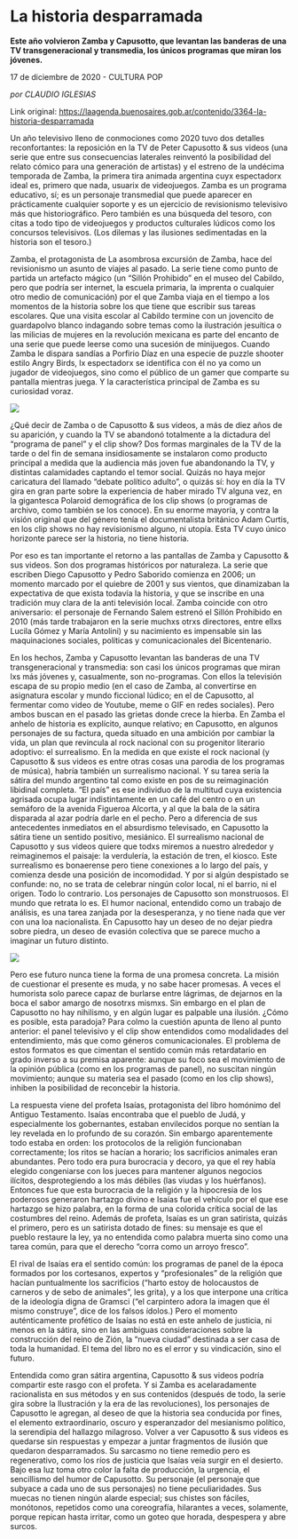 # La historia desparramada

**Este año volvieron Zamba y Capusotto, que levantan las banderas de una TV transgeneracional y transmedia, los únicos programas que miran los jóvenes.**

17 de diciembre de 2020 - CULTURA POP

_por CLAUDIO IGLESIAS_

Link original: https://laagenda.buenosaires.gob.ar/contenido/3364-la-historia-desparramada



Un año televisivo lleno de conmociones como 2020 tuvo dos detalles reconfortantes: la reposición en la TV de Peter Capusotto & sus videos (una serie que entre sus consecuencias laterales reinventó la posibilidad del relato cómico para una generación de artistas) y el estreno de la undécima temporada de Zamba, la primera tira animada argentina cuyx espectadorx ideal es, primero que nada, usuarix de videojuegos. Zamba es un programa educativo, sí; es un personaje transmedial que puede aparecer en prácticamente cualquier soporte y es un ejercicio de revisionismo televisivo más que historiográfico. Pero también es una búsqueda del tesoro, con citas a todo tipo de videojuegos y productos culturales lúdicos como los concursos televisivos. (Los dilemas y las ilusiones sedimentadas en la historia son el tesoro.)




Zamba, el protagonista de La asombrosa excursión de Zamba, hace del revisionismo un asunto de viajes al pasado. La serie tiene como punto de partida un artefacto mágico (un “Sillón Prohibido” en el museo del Cabildo, pero que podría ser internet, la escuela primaria, la imprenta o cualquier otro medio de comunicación) por el que Zamba viaja en el tiempo a los momentos de la historia sobre los que tiene que escribir sus tareas escolares. Que una visita escolar al Cabildo termine con un jovencito de guardapolvo blanco indagando sobre temas como la ilustración jesuítica o las milicias de mujeres en la revolución mexicana es parte del encanto de una serie que puede leerse como una sucesión de minijuegos. Cuando Zamba le dispara sandías a Porfirio Díaz en una especie de puzzle shooter estilo Angry Birds, lx espectadorx se identifica con él no ya como un jugador de videojuegos, sino como el público de un gamer que comparte su pantalla mientras juega. Y la característica principal de Zamba es su curiosidad voraz.




[![](https://img.youtube.com/vi/fB-h3O_P61s/0.jpg)](https://www.youtube.com/watch?v=fB-h3O_P61s)




¿Qué decir de Zamba o de Capusotto & sus videos, a más de diez años de su aparición, y cuando la TV se abandonó totalmente a la dictadura del “programa de panel” y el clip show? Dos formas marginales de la TV de la tarde o del fin de semana insidiosamente se instalaron como producto principal a medida que la audiencia más joven fue abandonando la TV, y distintas calamidades captando el temor social. Quizás no haya mejor caricatura del llamado “debate político adulto”, o quizás sí: hoy en día la TV gira en gran parte sobre la experiencia de haber mirado TV alguna vez, en la gigantesca Polaroid demográfica de los clip shows (o programas de archivo, como también se los conoce). En su enorme mayoría, y contra la visión original que del género tenía el documentalista británico Adam Curtis, en los clip shows no hay revisionismo alguno, ni utopía. Esta TV cuyo único horizonte parece ser la historia, no tiene historia.




Por eso es tan importante el retorno a las pantallas de Zamba y Capusotto & sus videos. Son dos programas históricos por naturaleza. La serie que escriben Diego Capusotto y Pedro Saborido comienza en 2006; un momento marcado por el quiebre de 2001 y sus vientos, que dinamizaban la expectativa de que exista todavía la historia, y que se inscribe en una tradición muy clara de la anti televisión local. Zamba coincide con otro aniversario: el personaje de Fernando Salem estrenó el Sillón Prohibido en 2010 (más tarde trabajaron en la serie muchxs otrxs directores, entre ellxs Lucila Gómez y María Antolini) y su nacimiento es impensable sin las maquinaciones sociales, políticas y comunicacionales del Bicentenario.




En los hechos, Zamba y Capusotto levantan las banderas de una TV transgeneracional y transmedia: son casi los únicos programas que miran lxs más jóvenes y, casualmente, son no-programas. Con ellos la televisión escapa de su propio medio (en el caso de Zamba, al convertirse en asignatura escolar y mundo ficcional lúdico; en el de Capusotto, al fermentar como video de Youtube, meme o GIF en redes sociales). Pero ambos buscan en el pasado las grietas donde crece la hierba. En Zamba el anhelo de historia es explícito, aunque relativo; en Capusotto, en algunos personajes de su factura, queda situado en una ambición por cambiar la vida, un plan que revincula al rock nacional con su progenitor literario adoptivo: el surrealismo. En la medida en que existe el rock nacional (y Capusotto & sus videos es entre otras cosas una parodia de los programas de música), habría también un surrealismo nacional. Y su tarea sería la sátira del mundo argentino tal como existe en pos de su reimaginación libidinal completa. “El país” es ese individuo de la multitud cuya existencia agrisada ocupa lugar indistintamente en un café del centro o en un semáforo de la avenida Figueroa Alcorta, y al que la bala de la sátira disparada al azar podría darle en el pecho. Pero a diferencia de sus antecedentes inmediatos en el absurdismo televisado, en Capusotto la sátira tiene un sentido positivo, mesiánico. El surrealismo nacional de Capusotto y sus videos quiere que todxs miremos a nuestro alrededor y reimaginemos el paisaje: la verdulería, la estación de tren, el kiosco. Este surrealismo es bonaerense pero tiene conexiones a lo largo del país, y comienza desde una posición de incomodidad. Y por si algún despistado se confunde: no, no se trata de celebrar ningún color local, ni el barrio, ni el origen. Todo lo contrario. Los personajes de Capusotto son monstruosos. El mundo que retrata lo es. El humor nacional, entendido como un trabajo de análisis, es una tarea zanjada por la desesperanza, y no tiene nada que ver con una loa nacionalista. En Capusotto hay un deseo de no dejar piedra sobre piedra, un deseo de evasión colectiva que se parece mucho a imaginar un futuro distinto.




[![](https://img.youtube.com/vi/_sspq6O2siY/0.jpg)](https://www.youtube.com/watch?v=_sspq6O2siY)




Pero ese futuro nunca tiene la forma de una promesa concreta. La misión de cuestionar el presente es muda, y no sabe hacer promesas. A veces el humorista solo parece capaz de burlarse entre lágrimas, de dejarnos en la boca el sabor amargo de nosotrxs mismxs. Sin embargo en el plan de Capusotto no hay nihilismo, y en algún lugar es palpable una ilusión. ¿Cómo es posible, esta paradoja? Para colmo la cuestión apunta de lleno al punto anterior: el panel televisivo y el clip show entendidos como modalidades del entendimiento, más que como géneros comunicacionales. El problema de estos formatos es que cimentan el sentido común más retardatario en grado inverso a su premisa aparente: aunque su foco sea el movimiento de la opinión pública (como en los programas de panel), no suscitan ningún movimiento; aunque su materia sea el pasado (como en los clip shows), inhiben la posibilidad de reconcebir la historia.




La respuesta viene del profeta Isaías, protagonista del libro homónimo del Antiguo Testamento. Isaías encontraba que el pueblo de Judá, y especialmente los gobernantes, estaban envilecidos porque no sentían la ley revelada en lo profundo de su corazón. Sin embargo aparentemente todo estaba en orden: los protocolos de la religión funcionaban correctamente; los ritos se hacían a horario; los sacrificios animales eran abundantes. Pero todo era pura burocracia y decoro, ya que el rey había elegido congeniarse con los jueces para mantener algunos negocios ilícitos, desprotegiendo a los más débiles (las viudas y los huérfanos). Entonces fue que esta burocracia de la religión y la hipocresia de los poderosos generaron hartazgo divino e Isaías fue el vehículo por el que ese hartazgo se hizo palabra, en la forma de una colorida crítica social de las costumbres del reino. Además de profeta, Isaías es un gran satirista, quizás el primero, pero es un satirista dotado de fines: su mensaje es que el pueblo restaure la ley, ya no entendida como palabra muerta sino como una tarea común, para que el derecho “corra como un arroyo fresco”.




El rival de Isaías era el sentido común: los programas de panel de la época formados por los cortesanos, expertos y “profesionales” de la religión que hacían puntualmente los sacrificios (“harto estoy de holocaustos de carneros y de sebo de animales”, les grita), y a los que interpone una crítica de la ideología digna de Gramsci (“el carpintero adora la imagen que él mismo construye”, dice de los falsos ídolos.) Pero el momento auténticamente profético de Isaías no está en este anhelo de justicia, ni menos en la sátira, sino en las ambiguas consideraciones sobre la construcción del reino de Zión, la “nueva ciudad” destinada a ser casa de toda la humanidad. El tema del libro no es el error y su vindicación, sino el futuro.




Entendida como gran sátira argentina, Capusotto & sus videos podría compartir este rasgo con el profeta. Y si Zamba es acelaradamente racionalista en sus métodos y en sus contenidos (después de todo, la serie gira sobre la Ilustración y la era de las revoluciones), los personajes de Capusotto le agregan, al deseo de que la historia sea conducida por fines, el elemento extraordinario, oscuro y esperanzador del mesianismo político, la serendipia del hallazgo milagroso. Volver a ver Capusotto & sus videos es quedarse sin respuestas y empezar a juntar fragmentos de ilusión que quedaron desparramados. Su sarcasmo no tiene remedio pero es regenerativo, como los ríos de justicia que Isaías veía surgir en el desierto. Bajo esa luz toma otro color la falta de producción, la urgencia, el sencillismo del humor de Capusotto. Su personaje (el personaje que subyace a cada uno de sus personajes) no tiene peculiaridades. Sus muecas no tienen ningún alarde especial; sus chistes son fáciles, monótonos, repetidos como una coreografía, hilarantes a veces, solamente, porque repican hasta irritar, como un goteo que horada, despespera y abre surcos.



